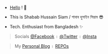 - [Hello](https://sha6a6.github.io) ! 👋

- This is Shabab Hussain Siam / শাবাব হুসাইন সিয়াম 😎

- Tech. Enthusiast from Bangladesh ✨

> Socials [@Facebook](https://www.facebook.com/sha6a6hs) । [@Twitter](https://www.twitter.com/sha6a6hs) । [@Insta](https://www.instagram.com/sha6a6hs)

> My [Personal Blog](https://sha6a6.github.io/Blog/) । [REPOs](https://github.com/sha6a6?tab=repositories)
